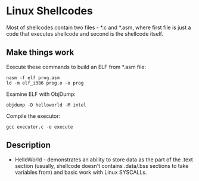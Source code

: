 # Linux Shellcodes

Most of shellcodes contain two files - \*.c and \*.asm, where first file is just a code that executes shellcode and second is the shellcode itself.

## Make things work
Execute these commands to build an ELF from \*.asm file:
```
nasm -f elf prog.asm
ld -m elf_i386 prog.o -o prog
```

Examine ELF with ObjDump:
```
objdump -D helloworld -M intel

```

Compile the executor:
```
gcc executor.c -o execute
```

## Description
* HelloWorld - demonstrates an ability to store data as the part of the .text section (usually, shellcode doesn't contains .data/.bss sections to take variables from) and basic work with Linux SYSCALLs.

